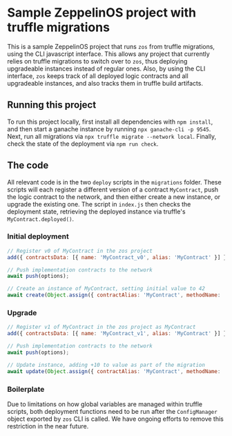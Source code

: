 # Sample ZeppelinOS project with truffle migrations

This is a sample ZeppelinOS project that runs `zos` from truffle migrations, using the CLI javascript interface. 
This allows any project that currently relies on truffle migrations to switch over to `zos`, thus deploying 
upgradeable instances instead of regular ones. Also, by using the CLI interface, `zos` keeps track of all deployed 
logic contracts and all upgradeable instances, and also tracks them in truffle build artifacts.

## Running this project

To run this project locally, first install all dependencies with `npm install`, and then start a ganache instance by 
running `npx ganache-cli -p 9545`. Next, run all migrations via `npx truffle migrate --network local`. Finally, check 
the state of the deployment via `npm run check`.

## The code

All relevant code is in the two `deploy` scripts in the `migrations` folder. These scripts will each register a 
different version of a contract `MyContract`, push the logic contract to the network, and then either create a new 
instance, or upgrade the existing one. The script in `index.js` then checks the deployment state, retrieving the 
deployed instance via truffle's `MyContract.deployed()`.

### Initial deployment

```js
// Register v0 of MyContract in the zos project
add({ contractsData: [{ name: 'MyContract_v0', alias: 'MyContract' }] });

// Push implementation contracts to the network
await push(options);

// Create an instance of MyContract, setting initial value to 42
await create(Object.assign({ contractAlias: 'MyContract', methodName: 'initialize', methodArgs: [42] }, options));
```

### Upgrade

```js
// Register v1 of MyContract in the zos project as MyContract
add({ contractsData: [{ name: 'MyContract_v1', alias: 'MyContract' }] });

// Push implementation contracts to the network
await push(options);

// Update instance, adding +10 to value as part of the migration
await update(Object.assign({ contractAlias: 'MyContract', methodName: 'add', methodArgs: [10] }, options));
```

### Boilerplate

Due to limitations on how global variables are managed within truffle scripts, both deployment functions need to be 
run after the `ConfigManager` object exported by `zos` CLI is called. We have ongoing efforts to remove this restriction in the near future.
